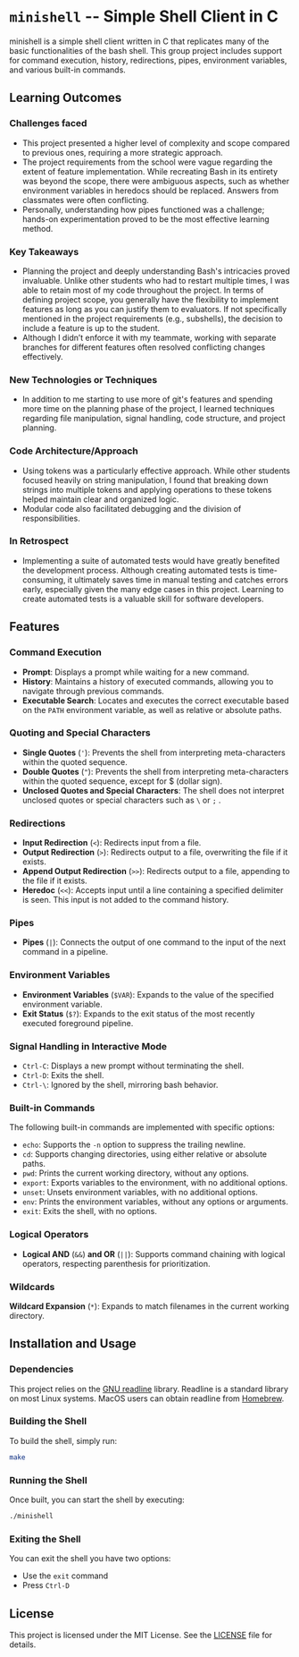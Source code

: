 # `minishell` -- Simple Shell Client in C

minishell is a simple shell client written in C that replicates many of the basic functionalities of the bash shell. This group project includes support for command execution, history, redirections, pipes, environment variables, and various built-in commands.

## Learning Outcomes

### Challenges faced

- This project presented a higher level of complexity and scope compared to previous ones, requiring a more strategic approach.
- The project requirements from the school were vague regarding the extent of feature implementation. While recreating Bash in its entirety was beyond the scope, there were ambiguous aspects, such as whether environment variables in heredocs should be replaced. Answers from classmates were often conflicting.
- Personally, understanding how pipes functioned was a challenge; hands-on experimentation proved to be the most effective learning method.


### Key Takeaways

- Planning the project and deeply understanding Bash's intricacies proved invaluable. Unlike other students who had to restart multiple times, I was able to retain most of my code throughout the project. In terms of defining project scope, you generally have the flexibility to implement features as long as you can justify them to evaluators. If not specifically mentioned in the project requirements (e.g., subshells), the decision to include a feature is up to the student.
- Although I didn’t enforce it with my teammate, working with separate branches for different features often resolved conflicting changes effectively.

### New Technologies or Techniques

- In addition to me starting to use more of git's features and spending more time on the planning phase of the project, I learned techniques regarding file manipulation, signal handling, code structure, and project planning.

### Code Architecture/Approach

- Using tokens was a particularly effective approach. While other students focused heavily on string manipulation, I found that breaking down strings into multiple tokens and applying operations to these tokens helped maintain clear and organized logic.
- Modular code also facilitated debugging and the division of responsibilities.

### In Retrospect

- Implementing a suite of automated tests would have greatly benefited the development process. Although creating automated tests is time-consuming, it ultimately saves time in manual testing and catches errors early, especially given the many edge cases in this project. Learning to create automated tests is a valuable skill for software developers.
## Features

### Command Execution

- **Prompt**: Displays a prompt while waiting for a new command.
- **History**: Maintains a history of executed commands, allowing you to navigate through previous commands.
- **Executable Search**: Locates and executes the correct executable based on the `PATH` environment variable, as well as relative or absolute paths.

### Quoting and Special Characters

- **Single Quotes** (`'`): Prevents the shell from interpreting meta-characters within the quoted sequence.
- **Double Quotes** (`"`): Prevents the shell from interpreting meta-characters within the quoted sequence, except for $ (dollar sign).
- **Unclosed Quotes and Special Characters**: The shell does not interpret unclosed quotes or special characters such as `\` or `;` .

### Redirections

- **Input Redirection** (`<`): Redirects input from a file.
- **Output Redirection** (`>`): Redirects output to a file, overwriting the file if it exists.
- **Append Output Redirection** (`>>`): Redirects output to a file, appending to the file if it exists.
- **Heredoc** (`<<`): Accepts input until a line containing a specified delimiter is seen. This input is not added to the command history.

### Pipes

- **Pipes** (`|`): Connects the output of one command to the input of the next command in a pipeline.

### Environment Variables

- **Environment Variables** (`$VAR`): Expands to the value of the specified environment variable.
- **Exit Status** (`$?`): Expands to the exit status of the most recently executed foreground pipeline.

### Signal Handling in Interactive Mode
- `Ctrl-C`: Displays a new prompt without terminating the shell.
- `Ctrl-D`: Exits the shell.
- `Ctrl-\`: Ignored by the shell, mirroring bash behavior.

### Built-in Commands

The following built-in commands are implemented with specific options:

- `echo`: Supports the `-n` option to suppress the trailing newline.
- `cd`: Supports changing directories, using either relative or absolute paths.
- `pwd`: Prints the current working directory, without any options.
- `export`: Exports variables to the environment, with no additional options.
- `unset`: Unsets environment variables, with no additional options.
- `env`: Prints the environment variables, without any options or arguments.
- `exit`: Exits the shell, with no options.

### Logical Operators

- **Logical AND** (`&&`) **and OR** (`||`): Supports command chaining with logical operators, respecting parenthesis for prioritization.

### Wildcards

**Wildcard Expansion** (`*`): Expands to match filenames in the current working directory.

## Installation and Usage

### Dependencies

This project relies on the [GNU readline](https://tiswww.case.edu/php/chet/readline/rltop.html) library. Readline is a standard library on most Linux systems. MacOS users can obtain readline from [Homebrew](https://formulae.brew.sh/formula/readline#default).

### Building the Shell

To build the shell, simply run:

```bash
make
```

### Running the Shell

Once built, you can start the shell by executing:

```bash
./minishell
```

### Exiting the Shell

You can exit the shell you have two options:
- Use the `exit` command
- Press `Ctrl-D`

## License

This project is licensed under the MIT License. See the [LICENSE](https://github.com/DavePie/MiniShell/blob/master/LICENSE) file for details.
